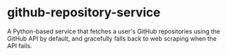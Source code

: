 # github-repository-service
A Python-based service that fetches a user's GitHub repositories using the GitHub API by default, and gracefully falls back to web scraping when the API fails.
